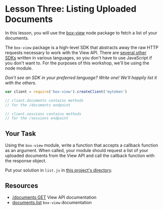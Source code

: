 # Lesson Three: Listing Uploaded Documents

In this lesson, you will use the [box-view](https://www.npmjs.org/package/box-view) node package to fetch a list of your documents.

The `box-view` package is a high-level SDK that abstracts away the raw HTTP requests necessary to work with the View API. There are [several other SDKs](https://trello.com/c/RvAGjCA5/36-sdks) written in various languages, so you don't have to use JavaScript if you don't want to. For the purposes of this workshop, we'll be using the node module.

*Don't see an SDK in your preferred language? Write one! We'll happily list it with the others.*

```js
var client = require('box-view').createClient('mytoken')

// client.documents contains methods
// for the /documents endpoint

// client.sessions contains methods
// for the /sessions endpoint
```

## Your Task

Using the `box-view` module, write a function that accepts a callback function as an argument. When called, your module should request a list of your uploaded documents from the View API and call the callback function with the response object.

Put your solution in `list.js` in [this project's directory](/open/02-node-box-view).

## Resources

* [/documents GET](http://developers.box.com/view/#get-documents) View API documentation
* [documents.list](https://www.npmjs.org/package/box-view#list) `box-view` documentation
